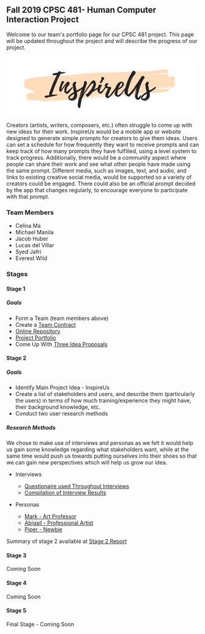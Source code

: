 ## Fall 2019 CPSC 481- Human Computer Interaction Project

Welcome to our team's portfolio page for our CPSC 481 project. This page will be updated throughout the project and will describe the progress of our project.

![InspireUs](/images/Logo1Narrow.png)  
  
  
Creators (artists, writers, composers, etc.) often struggle to come up with new ideas for their work. InspireUs would be a mobile app or website designed to generate simple prompts for creators to give them ideas. Users can set a schedule for how frequently they want to receive prompts and can keep track of how many prompts they have fulfilled, using a level system to track progress. Additionally, there would be a community aspect where people can share their work and see what other people have made using the same prompt. Different media, such as images, text, and audio, and links to existing creative social media, would be supported so a variety of creators could be engaged. There could also be an official prompt decided by the app that changes regularly, to encourage everyone to participate with that prompt.  

### Team Members
- Celina Ma  
- Michael Manila  
- Jacob Huber  
- Lucas del Villar  
- Syed Jafri  
- Everest Wild

### Stages
#### Stage 1
##### Goals
- Form a Team (team members above)  
- Create a [Team Contract](https://miklem20.github.io/CPSC481-Project-Portfolio/pdfs/Team%2021%20Team%20Contract.pdf)  
- [Online Repository](https://github.com/JacobHuber/CPSC481)
- [Project Portfolio](https://miklem20.github.io/CPSC481-Project-Portfolio/)  
- Come Up With [Three Idea Proposals](https://miklem20.github.io/CPSC481-Project-Portfolio/pdfs/Team%2021%20Project%20Proposals.pdf)  

#### Stage 2
##### Goals
- Identify Main Project Idea - InspireUs  
- Create a list of stakeholders and users, and describe them (particularly the users) in terms of how much training/experience they might have, their background knowledge, etc.  
- Conduct two user research methods

##### Research Methods
We chose to make use of interviews and personas as we felt it would help us gain some knowledge regarding what stakeholders want, while at the same time would push us towards putting ourselves into their shoes so that we can gain new perspectives which will help us grow our idea.  
  
- Interviews  
  - [Questionaire used Throughout Interviews](https://miklem20.github.io/CPSC481-Project-Portfolio/pdfs/questions.pdf)  
  - [Compilation of Interview Results](https://miklem20.github.io/CPSC481-Project-Portfolio/pdfs/interviews.pdf)  

- Personas  
  - [Mark - Art Professor](https://miklem20.github.io/CPSC481-Project-Portfolio/pdfs/Mark%20Persona.pdf)
  - [Abigail - Professional Artist](https://miklem20.github.io/CPSC481-Project-Portfolio/pdfs/Abigail%20Persona.pdf)
  - [Piper - Newbie](https://miklem20.github.io/CPSC481-Project-Portfolio/pdfs/Piper-Persona.pdf)
  
Summary of stage 2 available at [Stage 2 Report](https://miklem20.github.io/CPSC481-Project-Portfolio/pdfs/481%20Stage%202.pdf)

#### Stage 3
Coming Soon

#### Stage 4
Coming Soon

#### Stage 5
Final Stage - Coming Soon
